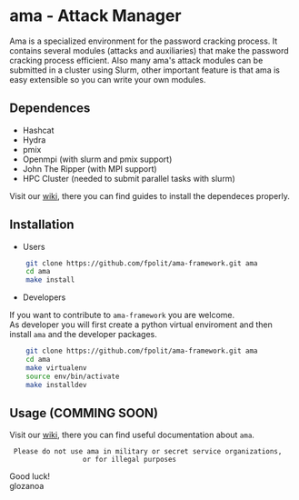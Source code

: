 # ama - Attack Manager

Ama is a specialized environment for the password cracking process. It contains several modules (attacks and auxiliaries) that make the password cracking process efficient.
Also many ama's attack modules can be submitted in a cluster using Slurm, other important feature is that ama is easy extensible so you can write your own modules. 


## Dependences
* Hashcat
* Hydra
* pmix
* Openmpi (with slurm and pmix support)
* John The Ripper (with MPI support)
* HPC Cluster (needed to submit parallel tasks with slurm)

Visit our [wiki](https://github.com/fpolit/ama-framework/wiki), there you can find guides to install the dependeces properly.


## Installation

* Users

```bash
    git clone https://github.com/fpolit/ama-framework.git ama
    cd ama
    make install
```

* Developers

If you want to contribute to `ama-framework` you are welcome.   
As developer you will first create a python virtual enviroment 
and then install `ama` and the developer packages.
```bash
    git clone https://github.com/fpolit/ama-framework.git ama
    cd ama
    make virtualenv
    source env/bin/activate
    make installdev
```

## Usage (COMMING SOON)
Visit our [wiki](https://github.com/fpolit/ama-framework/wiki), there you can find useful documentation about `ama`.  

     Please do not use ama in military or secret service organizations,
                      or for illegal purposes

Good luck!  
      glozanoa
